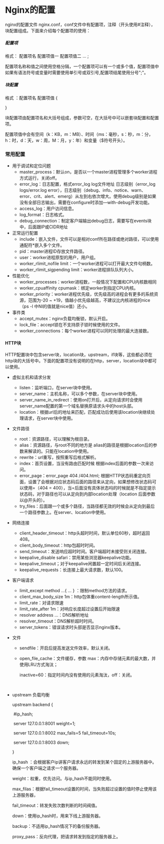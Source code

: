 # Nginx的配置

nginx的配置文件 nginx.conf，conf文件中有配置项，注释（开头使用#注释），块配置组成。下面来介绍每个配置项的使用：

##### 配置项

格式： 配置项名 配置项值一 配置项值二 … ;

配置项名称和值之间使用空格分隔，一个配置项可以有一个或多个值，配置项值中如果有语法符号或变量时需要使用单引号或双引号,配置项结尾使用分号";"。

##### 块配置

格式 ：配置项名 配置项值 {

}

块配置项由配置项名和大括号组成，参数可空，在大括号中可以嵌套块配置和配置项。

配置项值中会有空间（k：KB，m：MB）、时间（ms：毫秒，s：秒，m：分，h：时，d：天，w：周，M：月，y：年）和变量（$符号开头）。

### 常用配置

- 用于调试和定位问题
  - master_process：默认on，是否以一个master进程管理多个worker进程方式运行，关闭off。
  - error_log：日志配置，格式error_log log文件地址 日志级别（error_log logs/error.log error），日志级别（debug、info、notice、warn、error、crit、alert、emerg）从左到右依次增大。使用debug级别是如果没有全部日志输出，需要在configure时添加—with-debug开发功能。
  - access_log：用户访问信息。
  - log_format：日志格式。
  - debug_connection：制定客户端输出debug日志，需要写在events块中，后面跟IP或CIDR地址
- 正常运行配置
  - include：嵌入文件，文件可以是相对conf所在路径或绝对路径，可以使用通配符*嵌入多个文件。
  - pid：master进程ID存放文件路径。
  - user：worker进程原型的用户，用户组。
  - worker_rlimit_nofile limit：一个worker进程可以打开最大文件句柄数。
  - worker_rlimit_sigpending limit：worker进程排队队列大小。
- 性能优化
  - worker_processes：worker进程数，一般情况下配置和CPU内核数相同
  - worker_cpuaffinity cpumask：绑定worker到指定CPU内核。
  - worker_priority：worker进程优先级，优先级高的进程会有更多的系统资源，范围为-20 ~ +19，值越小优先级越高，不建议比内核进程的nice（ps -l 中NI的值就是nice值）还小。
- 事件类
  - accept_mutex：nginx负载均衡锁，默认开启。
  - lock_file：accept锁在不支持原子锁时候使用的文件。
  - worker_connections：每个worker进程可以同时处理的最大连接数。

#### HTTP块

HTTP配置块中包含server块，location块，upstream，if块等，这些都必须在http块的大括号中。下面的配置项没有说明的在http，server，location块中都可以使用。

- 虚拟主机和请求分发

  - listen：监听端口，在server块中使用。
  - server_name：主机名称，可以多个参数，在server块中使用。
  - server_name_in_redirect：使用on打开后，从定向请求时会使用server_name配置的第一个域名替换原请求头中的host头部。
  - location：根据url后的地址来匹配，匹配成功后使用该location块继续处理请求，在server块中使用。

- 文件路径

  - root：资源路径，可以理解为根目录。
  - alias：资源路径，与root不同的地方是 alias的路径是根据location后的参数来解读的。只能在location中使用。
  - rewrite：url重写，按照重写后格式解析。
  - index：首页设置，当没有路由匹配时候 根据index后面的参数一次来访问。
  - error_page：error_page 404   /404.html; 根据HTTP状态码重定向页面，设置了会根据对应状态码后面的路径来从定向，如果想修改状态码可以使用=（404 = 400），当=后面没有具体状态吗的时候就是不指定提示状态码，对于路径也可以从定向到内部location处理（location 后面参数以@开头的）。
  -  try_files：后面跟一个或多个路径，当路径都无效的时候会从定向到最后一个路径参数上。在server、location中使用。

- 网络连接

  - client_header_timeout：http头超时时间，默认单位60秒，超时返回408。
  - client_body_timeout：http包超时时间。
  - send_timeout：发送响应超时时间。客户端超时未接受则关闭连接。
  - keepalive_disable safari：禁用某些浏览器keepalive功能。
  - keepalive_timeout；对于keepalive闲置超一定时间后关闭连接。
  - keepalive_requests：长连接上最大请求数，默认100。

- 客户端请求

  - limit_except method …{ … } ：限制method方法的请求。
  - client_max_body_size 1m：http包体重content-length所示值。
  - limit_rate：对请求限速
  - limit_rate_after 1m：对响应长度超过设置后开始限速
  - resolver address …：DNS解析地址
  - resolver_timeout：DNS解析超时时间。
  - server_tokens：错误请求时头部是否显示nginx版本。

- 文件

  - sendfile：开启后提高发送文件效率，默认关闭。

  - open_file_cache：文件缓存，参数 max：内存中存储元素的最大数，并使用LRU方式淘汰；

    inactive=60：指定时间内没有使用的元素淘汰，off：关闭。

    ​

- upstream 负载均衡

  upstream backend {

  ​        \#ip_hash;

  ​	server 127.0.0.1:8001 weight=1;

  ​        server 127.0.0.1:8002 max_fails=5 fail_timeout=10s;

  ​	server 127.0.0.1:8003 down;

  }

  ip_hash ：会根据客户ip讲客户请求永远的转发到某个固定的上游服务器中。确保一个客户端之请求一个服务器。

  weight：权重，优先访问。与ip_hash不能同时使用。

  max_filas：根据fail_timeout设置的时间，当失败超过设置的值时停止使用该上游服务器，

  fail_timeout：转发失败次数判断的时间阀值。

  down：使用ip_hash时，用来下线上游服务器。

  backup：不适用ip_hash情况下的备份服务器。

  proxy_pass：反向代理，把请求转发到指定的服务器上。
